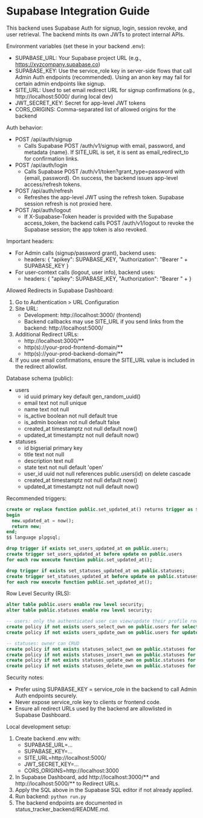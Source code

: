 # Supabase Integration Guide

This backend uses Supabase Auth for signup, login, session revoke, and user retrieval. The backend mints its own JWTs to protect internal APIs.

Environment variables (set these in your backend .env):
- SUPABASE_URL: Your Supabase project URL (e.g., https://xyzcompany.supabase.co)
- SUPABASE_KEY: Use the service_role key in server-side flows that call Admin Auth endpoints (recommended). Using an anon key may fail for certain admin endpoints like signup.
- SITE_URL: Used to set email redirect URL for signup confirmations (e.g., http://localhost:5000/ during local dev)
- JWT_SECRET_KEY: Secret for app-level JWT tokens
- CORS_ORIGINS: Comma-separated list of allowed origins for the backend

Auth behavior:
- POST /api/auth/signup
  - Calls Supabase POST /auth/v1/signup with email, password, and metadata {name}. If SITE_URL is set, it is sent as email_redirect_to for confirmation links.
- POST /api/auth/login
  - Calls Supabase POST /auth/v1/token?grant_type=password with {email, password}. On success, the backend issues app-level access/refresh tokens.
- POST /api/auth/refresh
  - Refreshes the app-level JWT using the refresh token. Supabase session refresh is not proxied here.
- POST /api/auth/logout
  - If X-Supabase-Token header is provided with the Supabase access_token, the backend calls POST /auth/v1/logout to revoke the Supabase session; the app token is also revoked.

Important headers:
- For Admin calls (signup/password grant), backend uses:
  - headers: { "apikey": SUPABASE_KEY, "Authorization": "Bearer " + SUPABASE_KEY }
- For user-context calls (logout, user info), backend uses:
  - headers: { "apikey": SUPABASE_KEY, "Authorization": "Bearer " + <user access_token> }

Allowed Redirects in Supabase Dashboard:
1) Go to Authentication > URL Configuration
2) Site URL:
   - Development: http://localhost:3000/ (frontend)
   - Backend callbacks may use SITE_URL if you send links from the backend: http://localhost:5000/
3) Additional Redirect URLs:
   - http://localhost:3000/**
   - http(s)://your-prod-frontend-domain/**
   - http(s)://your-prod-backend-domain/**
4) If you use email confirmations, ensure the SITE_URL value is included in the redirect allowlist.

Database schema (public):
- users
  - id uuid primary key default gen_random_uuid()
  - email text not null unique
  - name text not null
  - is_active boolean not null default true
  - is_admin boolean not null default false
  - created_at timestamptz not null default now()
  - updated_at timestamptz not null default now()
- statuses
  - id bigserial primary key
  - title text not null
  - description text null
  - state text not null default 'open'
  - user_id uuid not null references public.users(id) on delete cascade
  - created_at timestamptz not null default now()
  - updated_at timestamptz not null default now()

Recommended triggers:
```sql
create or replace function public.set_updated_at() returns trigger as $$
begin
  new.updated_at = now();
  return new;
end;
$$ language plpgsql;

drop trigger if exists set_users_updated_at on public.users;
create trigger set_users_updated_at before update on public.users
for each row execute function public.set_updated_at();

drop trigger if exists set_statuses_updated_at on public.statuses;
create trigger set_statuses_updated_at before update on public.statuses
for each row execute function public.set_updated_at();
```

Row Level Security (RLS):
```sql
alter table public.users enable row level security;
alter table public.statuses enable row level security;

-- users: only the authenticated user can view/update their profile row
create policy if not exists users_select_own on public.users for select using (id = auth.uid());
create policy if not exists users_update_own on public.users for update using (id = auth.uid());

-- statuses: owner can CRUD
create policy if not exists statuses_select_own on public.statuses for select using (user_id = auth.uid());
create policy if not exists statuses_insert_own on public.statuses for insert with check (user_id = auth.uid());
create policy if not exists statuses_update_own on public.statuses for update using (user_id = auth.uid());
create policy if not exists statuses_delete_own on public.statuses for delete using (user_id = auth.uid());
```

Security notes:
- Prefer using SUPABASE_KEY = service_role in the backend to call Admin Auth endpoints securely.
- Never expose service_role key to clients or frontend code.
- Ensure all redirect URLs used by the backend are allowlisted in Supabase Dashboard.

Local development setup:
1. Create backend .env with:
   - SUPABASE_URL=...
   - SUPABASE_KEY=...
   - SITE_URL=http://localhost:5000/
   - JWT_SECRET_KEY=...
   - CORS_ORIGINS=http://localhost:3000
2. In Supabase Dashboard, add http://localhost:3000/** and http://localhost:5000/** to Redirect URLs.
3. Apply the SQL above in the Supabase SQL editor if not already applied.
4. Run backend: `python run.py`
5. The backend endpoints are documented in status_tracker_backend/README.md.

